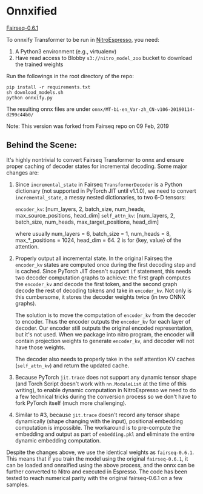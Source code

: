 # Onnxified
[Fairseq-0.6.1](https://github.com/pytorch/fairseq/commit/fbd4cef9a575b5f77ca05d4b7c3ad3adb11141ac)

To onnxify Transformer to be run in
[NitroEspresso](https://gitlab-turi.corp.apple.com/turi/nitro_converter), you need:

1. A Python3 environment (e.g., virtualenv)
2. Have read access to Blobby `s3://nitro_model_zoo` bucket to download the trained weights

Run the followings in the root directory of the repo:

```
pip install -r requirements.txt
sh download_models.sh
python onnxify.py
```

The resulting onnx files are under
`onnx/MT-bi-en_Var-zh_CN-v106-20190114-d299c44b0/`

Note: This version was forked from Fairseq repo on 09 Feb, 2019

## Behind the Scene:

It's highly nontrivial to convert Fairseq Transformer to onnx and ensure proper
caching of decoder states for incremental decoding. Some major changes are:

1. Since `incremental_state` in Fairseq `TransformerDecoder` is a Python
   dictionary (not supported in PyTorch JIT until v1.1.0), we need to convert
   `incremental_state`, a messy nested dictionaries, to two 6-D tensors:

   `encoder_kv`: [num_layers, 2, batch_size, num_heads, max_source_positions, head_dim]
   `self_attn_kv`: [num_layers, 2, batch_size, num_heads, max_target_positions, head_dim]

   where usually num_layers = 6, batch_size = 1, num_heads = 8,
   max_*_positions = 1024, head_dim = 64. 2 is for {key, value} of the
   attention.

2. Properly output all incremental state. In the original Fairseq the
   `encoder_kv` states are computed once during the first decoding step and is
   cached. Since PyTorch JIT doesn't support `if` statement, this needs two
   decoder computation graphs to achieve: the first graph computes the
   `encoder_kv` and decode the first token, and the second graph decode the
   rest of decoding tokens and take in `encoder_kv`. Not only is this
   cumbersome, it stores the decoder weights twice (in two ONNX graphs).

   The solution is to move the computation of `encoder_kv` from the decoder to
   encoder. Thus the encoder outputs the `encoder_kv` for each layer of
   decoder. Our encoder still outputs the original encoded representation, but
   it's not used. When we package into nitro program, the encoder will contain
   projection weights to generate `encoder_kv`, and decoder will not have
   those weights.

   The decoder also needs to properly take in the self attention KV caches
   (`self_attn_kv`) and return the updated cache.

3. Because PyTorch `jit.trace` does not support any dynamic tensor shape (and Torch
   Script doesn't work with `nn.ModuleList` at the time of this writing), to enable
   dynamic computation in NitroEspresso we need to do a few technical tricks
   during the conversion process so we don't have to fork PyTorch itself (much
   more challenging).

4. Similar to #3, because `jit.trace` doesn't record any tensor shape
   dynamically (shape changing with the input), positional embedding
   computation is impossible. The workaround is to pre-compute the embedding
   and output as part of `embedding.pkl` and eliminate the entire dynamic
   embedding computation.


Despite the changes above, we use the identical weights as `fairseq-0.6.1`.
This means that if you train the model using the original `fairseq-0.6.1`, it
can be loaded and onnxified using the above process, and the onnx can be
further converted to Nitro and executed in Espresso. The code has been tested
to reach numerical parity with the original fairseq-0.6.1 on a few samples.

